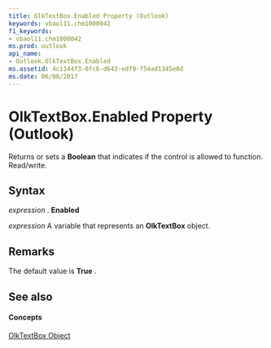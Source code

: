```yaml
---
title: OlkTextBox.Enabled Property (Outlook)
keywords: vbaol11.chm1000042
f1_keywords:
- vbaol11.chm1000042
ms.prod: outlook
api_name:
- Outlook.OlkTextBox.Enabled
ms.assetid: 4c1144f3-0fc6-d643-edf0-f54ad1345e0d
ms.date: 06/08/2017
---
```



# OlkTextBox.Enabled Property (Outlook)

Returns or sets a **Boolean** that indicates if the control is allowed to function. Read/write.


## Syntax

 _expression_ . **Enabled**

 _expression_ A variable that represents an **OlkTextBox** object.


## Remarks

The default value is **True** .


## See also


#### Concepts


[OlkTextBox Object](olktextbox-object-outlook.md)

